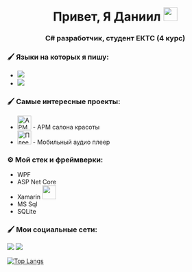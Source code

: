 <h1 align="center">Привет, Я Даниил <img src="https://github.com/blackcater/blackcater/raw/main/images/Hi.gif" height="32"/></h1>
<h3 align="center">C# разработчик, студент ЕКТС (4 курс)</h3>

### 🖌️ Языки на которых я пишу:
<ul>
  <li>
    <div style="display: inline-block;">
      <img src="https://img.shields.io/badge/C%23-239120?style=for-the-badge&logo=C Sharp&logoColor=fff"/>
    </div>
  </li>
  <li>
    <div style="display: inline-block;">
      <img src="https://img.shields.io/badge/kotlin-%237F52FF.svg?style=for-the-badge&logo=kotlin&logoColor=white"/>
    </div>
  </li>
</ul>


### 🖌️ Самые интересные проекты:
<ul>
  <li>
    <a href="https://github.com/psCommune/VelvetEyebrows"><img src="https://github.com/blackcater/blackcater/raw/main/images/Hi.gif" height="32" alt="АРМ"></a> - АРМ салона красоты
  </li>
  <li>
    <a href="https://github.com/psCommune/kursovoi_v2"><img src="https://github.com/blackcater/blackcater/raw/main/images/Hi.gif" height="32" alt="Плеер"></a> - Мобильный аудио плеер
  </li>
</ul>

### ⚙️ Мой стек и фреймверки:
-  WPF  
-  ASP Net Core
-  Xamarin  <img src="https://raw.githubusercontent.com/detain/svg-logos/780f25886640cef088af994181646db2f6b1a3f8/svg/xamarin.svg" height="32"/>
-  MS Sql
-  SQLite

### 🖌️ Мои социальные сети:

<a href="https://vk.com/1sovet3" target="_blank"><img src="https://img.shields.io/badge/VK-0077FF?style=for-the-badge&logo=VK&logoColor=fff"/></a>
<a href="https://t.me/ps_Commune" target="_blank"><img src="https://img.shields.io/badge/Telegram-26A5E4?style=for-the-badge&logo=Telegram&logoColor=fff"/></a>

[![Top Langs](https://github-readme-stats.vercel.app/api/top-langs/?username=psCommune&layout=compact)](https://github.com/anuraghazra/github-readme-stats)
